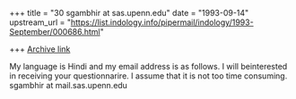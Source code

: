 +++
title = "30 sgambhir at sas.upenn.edu"
date = "1993-09-14"
upstream_url = "https://list.indology.info/pipermail/indology/1993-September/000686.html"

+++
[Archive link](https://list.indology.info/pipermail/indology/1993-September/000686.html)

My language is Hindi and my email address is as follows. I will beinterested in
receiving your questionnarire. I assume that it is not too time consuming.
sgambhir at mail.sas.upenn.edu





